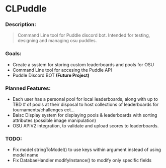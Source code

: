 # CLPuddle
### **Description:**
>Command Line tool for Puddle discord bot. Intended for testing, designing and managing osu puddles.
### **Goals:**
- Create a system for storing custom leaderboards and pools for OSU
- Command Line tool for accesing the Puddle API
- Puddle Discord BOT **(Future Project)**


### **Planned Features:**
- Each user has a personal pool for local leaderboards, along with up to TBD # of pools at their disposal to host collections of leaderboards for tournaments/challenges ect...
- Baisc Display system for displaying pools & leaderboards with sorting attributes (possible image manipulation)
- OSU APIV2 integration, to validate and upload scores to leaderboards.


### **TODO:**
- Fix model stringToModel() to use keys within argument instead of using model name
- Fix DatabaeHandler modifyInstance() to modify only specific fields

